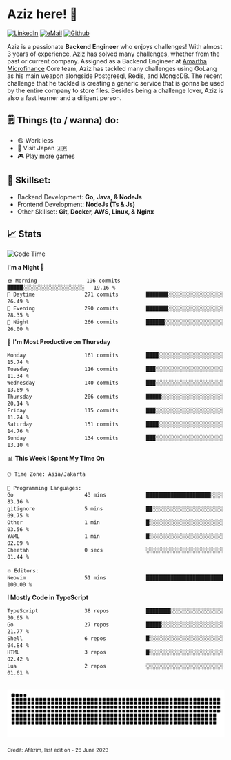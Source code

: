 # Aziz here! 👋

[![LinkedIn](https://img.shields.io/static/v1?message=afikrim&logo=linkedin&label=&color=0077B5&logoColor=white&labelColor=&style=for-the-badge)](https://www.linkedin.com/in/afikrim)
[![eMail](https://img.shields.io/static/v1?message=afikrim10@gmail.com&logo=gmail&label=&color=D14836&logoColor=white&labelColor=&style=for-the-badge)](mailto:afikrim10@gmail.com)
[![Github](https://komarev.com/ghpvc/?username=afikrim&label=Visitors&style=for-the-badge)](https://www.github.com/afikrim)

<!--Introduction-->
Aziz is a passionate **Backend Engineer** who enjoys challenges! With almost 3 years of experience, Aziz has solved many challenges, whether from the past or current company. Assigned as a Backend Engineer at [Amartha Microfinance](https://amartha.com) Core team, Aziz has tackled many challenges using GoLang as his main weapon alongside Postgresql, Redis, and MongoDB. The recent challenge that he tackled is creating a generic service that is gonna be used by the entire company to store files. Besides being a challenge lover, Aziz is also a fast learner and a diligent person.

<!--Things TODO-->
## 🗒️ Things (to / wanna) do:

- 😆 Work less
- 🚀 Visit Japan 🇯🇵
- 🎮 Play more games

<!--Skillset-->
## 🏅 Skillset:

- Backend Development: **Go, Java, & NodeJs**
- Frontend Development: **NodeJs (Ts & Js)**
- Other Skillset: **Git, Docker, AWS, Linux, & Nginx**

## 📈 Stats  

<!--START_SECTION:waka-->
![Code Time](http://img.shields.io/badge/Code%20Time-1%2C529%20hrs%2018%20mins-blue)

**I'm a Night 🦉** 

```text
🌞 Morning                196 commits         █████░░░░░░░░░░░░░░░░░░░░   19.16 % 
🌆 Daytime                271 commits         ███████░░░░░░░░░░░░░░░░░░   26.49 % 
🌃 Evening                290 commits         ███████░░░░░░░░░░░░░░░░░░   28.35 % 
🌙 Night                  266 commits         ██████░░░░░░░░░░░░░░░░░░░   26.00 % 
```
📅 **I'm Most Productive on Thursday** 

```text
Monday                   161 commits         ████░░░░░░░░░░░░░░░░░░░░░   15.74 % 
Tuesday                  116 commits         ███░░░░░░░░░░░░░░░░░░░░░░   11.34 % 
Wednesday                140 commits         ███░░░░░░░░░░░░░░░░░░░░░░   13.69 % 
Thursday                 206 commits         █████░░░░░░░░░░░░░░░░░░░░   20.14 % 
Friday                   115 commits         ███░░░░░░░░░░░░░░░░░░░░░░   11.24 % 
Saturday                 151 commits         ████░░░░░░░░░░░░░░░░░░░░░   14.76 % 
Sunday                   134 commits         ███░░░░░░░░░░░░░░░░░░░░░░   13.10 % 
```


📊 **This Week I Spent My Time On** 

```text
🕑︎ Time Zone: Asia/Jakarta

💬 Programming Languages: 
Go                       43 mins             █████████████████████░░░░   83.16 % 
gitignore                5 mins              ██░░░░░░░░░░░░░░░░░░░░░░░   09.75 % 
Other                    1 min               █░░░░░░░░░░░░░░░░░░░░░░░░   03.56 % 
YAML                     1 min               █░░░░░░░░░░░░░░░░░░░░░░░░   02.09 % 
Cheetah                  0 secs              ░░░░░░░░░░░░░░░░░░░░░░░░░   01.44 % 

🔥 Editors: 
Neovim                   51 mins             █████████████████████████   100.00 % 
```

**I Mostly Code in TypeScript** 

```text
TypeScript               38 repos            ████████░░░░░░░░░░░░░░░░░   30.65 % 
Go                       27 repos            █████░░░░░░░░░░░░░░░░░░░░   21.77 % 
Shell                    6 repos             █░░░░░░░░░░░░░░░░░░░░░░░░   04.84 % 
HTML                     3 repos             █░░░░░░░░░░░░░░░░░░░░░░░░   02.42 % 
Lua                      2 repos             ░░░░░░░░░░░░░░░░░░░░░░░░░   01.61 % 
```




<!--END_SECTION:waka-->


<br clear="both">

<div align="center">
  <img src="https://raw.githubusercontent.com/afikrim/afikrim/output/snake.svg" alt="Snake animation" />
</div>


<sub>Credit: Afikrim, last edit on - 26 June 2023</sub>
